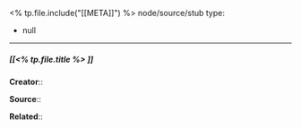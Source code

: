 <% tp.file.include("[[META]]") %> node/source/stub
type:
  - null 
---

##### [[<% tp.file.title %> ]]
 **Creator**:: 
 
**Source**::

**Related**:: 

